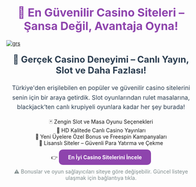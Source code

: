 <h1 style="font-size: 30px; color: #8e44ad; text-align: center; font-weight: bold;">
  🎰 En Güvenilir Casino Siteleri – Şansa Değil, Avantaja Oyna!
</h1>

[![grs](https://github.com/user-attachments/assets/37f2576b-563d-4533-ab76-28b58e0545d6)](https://shortlinkapp.com/PgOns)

<h2 style="font-size: 24px; color: #2c3e50; text-align: center; margin-top: 20px;">
  💎 Gerçek Casino Deneyimi – Canlı Yayın, Slot ve Daha Fazlası!
</h2>

<p style="font-size: 16px; color: #2c3e50; text-align: center; line-height: 1.6;">
  Türkiye'den erişilebilen en popüler ve güvenilir casino sitelerini senin için bir araya getirdik. Slot oyunlarından rulet masalarına, blackjack’ten canlı krupiyeli oyunlara kadar her şey burada!
</p>

<ul style="list-style: none; text-align: center; padding: 0;">
  <li>🃏 Zengin Slot ve Masa Oyunu Seçenekleri</li>
  <li>🎥 HD Kalitede Canlı Casino Yayınları</li>
  <li>🎁 Yeni Üyelere Özel Bonus ve Freespin Kampanyaları</li>
  <li>🔐 Lisanslı Siteler – Güvenli Para Yatırma ve Çekme</li>
</ul>

<p style="text-align: center; margin-top: 20px;">
  👉 <a href="https://shortlinkapp.com/PgOns" 
         style="color: #ffffff; background-color: #8e44ad; padding: 12px 24px; border-radius: 10px; text-decoration: none; font-weight: bold;">
    En İyi Casino Sitelerini İncele
  </a>
</p>

<p style="text-align: center; font-size: 14px; color: #7f8c8d; margin-top: 15px;">
  ⚠️ Bonuslar ve oyun sağlayıcıları siteye göre değişebilir. Güncel listeye ulaşmak için bağlantıya tıkla.
</p>

<meta name="description" content="Canlı krupiyeli masalar, slot oyunları ve freespin bonuslarıyla dolu en güvenilir casino sitelerini hemen keşfet. Şansa yer bırakma, avantajla oyna!">

